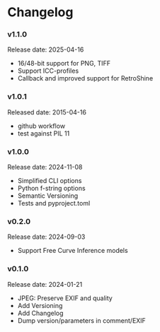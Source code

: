 # Changelog

### v1.1.0
Release date: 2025-04-16
- 16/48-bit support for PNG, TIFF
- Support ICC-profiles
- Callback and improved support for RetroShine

### v1.0.1
Released date: 2015-04-16
- github workflow
- test against PIL 11

### v1.0.0
Release date: 2024-11-08
- Simplified CLI options
- Python f-string options
- Semantic Versioning
- Tests and pyproject.toml

### v0.2.0
Release date: 2024-09-03
- Support Free Curve Inference models

### v0.1.0
Release date: 2024-01-21
- JPEG: Preserve EXIF and quality
- Add Versioning
- Add Changelog
- Dump version/parameters in comment/EXIF